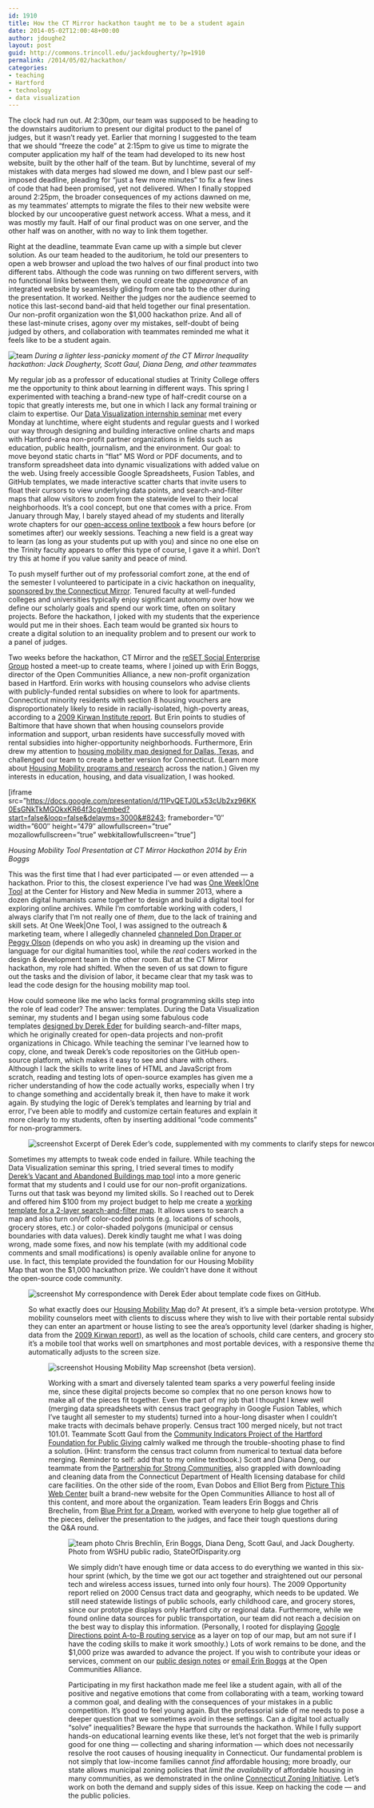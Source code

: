 ```yaml
---
id: 1910
title: How the CT Mirror hackathon taught me to be a student again
date: 2014-05-02T12:00:48+00:00
author: jdoughe2
layout: post
guid: http://commons.trincoll.edu/jackdougherty/?p=1910
permalink: /2014/05/02/hackathon/
categories:
- teaching
- Hartford
- technology
- data visualization
---
```

The clock had run out. At 2:30pm, our team was supposed to be heading to the downstairs auditorium to present our digital product to the panel of judges, but it wasn&#8217;t ready yet. Earlier that morning I suggested to the team that we should &#8220;freeze the code&#8221; at 2:15pm to give us time to migrate the computer application my half of the team had developed to its new host website, built by the other half of the team. But by lunchtime, several of my mistakes with data merges had slowed me down, and I blew past our self-imposed deadline, pleading for &#8220;just a few more minutes&#8221; to fix a few lines of code that had been promised, yet not delivered. When I finally stopped around 2:25pm, the broader consequences of my actions dawned on me, as my teammates&#8217; attempts to migrate the files to their new website were blocked by our uncooperative guest network access. What a mess, and it was mostly my fault. Half of our final product was on one server, and the other half was on another, with no way to link them together.

Right at the deadline, teammate Evan came up with a simple but clever solution. As our team headed to the auditorium, he told our presenters to open a web browser and upload the two halves of our final product into two different tabs. Although the code was running on two different servers, with no functional links between them, we could create the _appearance_ of an integrated website by seamlessly gliding from one tab to the other during the presentation. It worked. Neither the judges nor the audience seemed to notice this last-second band-aid that held together our final presentation. Our non-profit organization won the $1,000 hackathon prize. And all of these last-minute crises, agony over my mistakes, self-doubt of being judged by others, and collaboration with teammates reminded me what it feels like to be a student again.

![team](/images/2014/Jack-Scott-Diana.jpg)
*During a lighter less-panicky moment of the CT Mirror Inequality hackathon: Jack Dougherty, Scott Gaul, Diana Deng, and other teammates*

My regular job as a professor of educational studies at Trinity College offers me the opportunity to think about learning in different ways. This spring I experimented with teaching a brand-new type of half-credit course on a topic that greatly interests me, but one in which I lack any formal training or claim to expertise. Our [Data Visualization internship seminar](http://commons.trincoll.edu/dataviz) met every Monday at lunchtime, where eight students and regular guests and I worked our way through designing and building interactive online charts and maps with Hartford-area non-profit partner organizations in fields such as education, public health, journalism, and the environment. Our goal: to move beyond static charts in &#8220;flat&#8221; MS Word or PDF documents, and to transform spreadsheet data into dynamic visualizations with added value on the web. Using freely accessible Google Spreadsheets, Fusion Tables, and GitHub templates, we made interactive scatter charts that invite users to float their cursors to view underlying data points, and search-and-filter maps that allow visitors to zoom from the statewide level to their local neighborhoods. It&#8217;s a cool concept, but one that comes with a price. From January through May, I barely stayed ahead of my students and literally wrote chapters for our <a href="http://epress.trincoll.edu/dataviz" target="_blank">open-access online textbook</a> a few hours before (or sometimes after) our weekly sessions. Teaching a new field is a great way to learn (as long as your students put up with you) and since no one else on the Trinity faculty appears to offer this type of course, I gave it a whirl. Don&#8217;t try this at home if you value sanity and peace of mind.

To push myself further out of my professorial comfort zone, at the end of the semester I volunteered to participate in a civic hackathon on inequality, <a href="http://www.ctbigdebate.org/hackathon.html" target="_blank">sponsored by the Connecticut Mirror</a>. Tenured faculty at well-funded colleges and universities typically enjoy significant autonomy over how we define our scholarly goals and spend our work time, often on solitary projects. Before the hackathon, I joked with my students that the experience would put me in their shoes. Each team would be granted six hours to create a digital solution to an inequality problem and to present our work to a panel of judges.

Two weeks before the hackathon, CT Mirror and the <a href="http://www.socialenterprisetrust.org/" target="_blank">reSET Social Enterprise Group</a> hosted a meet-up to create teams, where I joined up with Erin Boggs, director of the Open Communities Alliance, a new non-profit organization based in Hartford. Erin works with housing counselors who advise clients with publicly-funded rental subsidies on where to look for apartments. Connecticut minority residents with section 8 housing vouchers are disproportionately likely to reside in racially-isolated, high-poverty areas, according to a <a href="http://kirwaninstitute.osu.edu/pdfs/CTMaps/connecticut_opportunity_mapping_report.pdf" target="_blank">2009 Kirwan Institute report</a>. But Erin points to studies of Baltimore that have shown that when housing counselors provide information and support, urban residents have successfully moved with rental subsidies into higher-opportunity neighborhoods. Furthermore, Erin drew my attention to <a href="http://www.opportunitymoves.org/" target="_blank">housing mobility map designed for Dallas, Texas</a>, and challenged our team to create a better version for Connecticut. (Learn more about <a href="http://www.housingmobility.org/" target="_blank">Housing Mobility programs and research</a> across the nation.) Given my interests in education, housing, and data visualization, I was hooked.

[iframe src=&#8221;https://docs.google.com/presentation/d/11PvQETJ0Lx53cUb2xz96KK0EsGNkTkMGOkxKR64f3cg/embed?start=false&loop=false&delayms=3000&#8243; frameborder=&#8221;0&#8243; width=&#8221;600&#8243; height=&#8221;479&#8243; allowfullscreen=&#8221;true&#8221; mozallowfullscreen=&#8221;true&#8221; webkitallowfullscreen=&#8221;true&#8221;]

_Housing Mobility Tool Presentation at CT Mirror Hackathon 2014 by Erin Boggs_

This was the first time that I had ever participated &#8212; or even attended &#8212; a hackathon. Prior to this, the closest experience I&#8217;ve had was <a href="http://oneweekonetool.org/" target="_blank">One Week|One Tool</a> at the Center for History and New Media in summer 2013, where a dozen digital humanists came together to design and build a digital tool for exploring online archives. While I&#8217;m comfortable working with coders, I always clarify that I&#8217;m not really one of _them_, due to the lack of training and skill sets. At One Week|One Tool, I was assigned to the outreach & marketing team, where I allegedly channeled <a href="https://commons.trincoll.edu/jackdougherty/2013/07/31/owot-2/" target="_blank">channeled Don Draper or Peggy Olson</a> (depends on who you ask) in dreaming up the vision and language for our digital humanities tool, while the _real_ coders worked in the design & development team in the other room. But at the CT Mirror hackathon, my role had shifted. When the seven of us sat down to figure out the tasks and the division of labor, it became clear that my task was to lead the code design for the housing mobility map tool.

How could someone like me who lacks formal programming skills step into the role of lead coder? The answer: templates. During the Data Visualization seminar, my students and I began using some fabulous code templates <a href="http://derekeder.com" target="_blank">designed by Derek Eder</a> for building search-and-filter maps, which he originally created for open-data projects and non-profit organizations in Chicago. While teaching the seminar I&#8217;ve learned how to copy, clone, and tweak Derek&#8217;s code repositories on the GitHub open-source platform, which makes it easy to see and share with others. Although I lack the skills to write lines of HTML and JavaScript from scratch, reading and testing lots of open-source examples has given me a richer understanding of how the code actually works, especially when I try to change something and accidentally break it, then have to make it work again. By studying the logic of Derek&#8217;s templates and learning by trial and error, I&#8217;ve been able to modify and customize certain features and explain it more clearly to my students, often by inserting additional &#8220;code comments&#8221; for non-programmers.<figure id="attachment_1930" style="width: 749px" class="wp-caption aligncenter">

![screenshot](/images/2014/05/FusionTable-Map-2-layers-SampleCode.jpg)
Excerpt of Derek Eder&#8217;s code, supplemented with my comments to clarify steps for newcomers</figcaption></figure>

Sometimes my attempts to tweak code ended in failure. While teaching the Data Visualization seminar this spring, I tried several times to modify <a href="http://chicagobuildings.org/" target="_blank">Derek&#8217;s Vacant and Abandoned Buildings map too</a>l into a more generic format that my students and I could use for our non-profit organizations. Turns out that task was beyond my limited skills. So I reached out to Derek and offered him $100 from my project budget to help me create a <a href="https://github.com/JackDougherty/FusionTable-Map-2-layers" target="_blank">working template for a 2-layer search-and-filter map</a>. It allows users to search a map and also turn on/off color-coded points (e.g. locations of schools, grocery stores, etc.) or color-shaded polygons (municipal or census boundaries with data values). Derek kindly taught me what I was doing wrong, made some fixes, and now his template (with my additional code comments and small modifications) is openly available online for anyone to use. In fact, this template provided the foundation for our Housing Mobility Map that won the $1,000 hackathon prize. We couldn&#8217;t have done it without the open-source code community.<figure id="attachment_1931" style="width: 764px" class="wp-caption aligncenter">

![screenshot](/images/2014/GitHubCommentsByDerekEder.jpg)
My correspondence with Derek Eder about template code fixes on GitHub.

So what exactly does our <a href="http://jackdougherty.github.io/housing-mobility-map/" target="_blank">Housing Mobility Map</a> do? At present, it&#8217;s a simple beta-version prototype. When housing mobility counselors meet with clients to discuss where they wish to live with their portable rental subsidy vouchers, they can enter an apartment or house listing to see the area&#8217;s opportunity level (darker shading is higher, based on data from the <a href="http://kirwaninstitute.osu.edu/pdfs/CTMaps/connecticut_opportunity_mapping_report.pdf" target="_blank">2009 Kirwan report</a>), as well as the location of schools, child care centers, and grocery stores. Also, it&#8217;s a mobile tool that works well on smartphones and most portable devices, with a responsive theme that automatically adjusts to the screen size.<figure id="attachment_1933" style="width: 600px" class="wp-caption aligncenter">

![screenshot](/images/2014/HousingMobilityMap2014-04-30.jpg)
Housing Mobility Map screenshot (beta version).

Working with a smart and diversely talented team sparks a very powerful feeling inside me, since these digital projects become so complex that no one person knows how to make all of the pieces fit together. Even the part of my job that I thought I knew well (merging data spreadsheets with census tract geography in Google Fusion Tables, which I&#8217;ve taught all semester to my students) turned into a hour-long disaster when I couldn&#8217;t make tracts with decimals behave properly. Census tract 100 merged nicely, but not tract 101.01. Teammate Scott Gaul from the <a href="http://www.hfpg.org/AboutUs/OurBoardandStaff.aspx" target="_blank">Community Indicators Project of the Hartford Foundation for Public Giving</a> calmly walked me through the trouble-shooting phase to find a solution. (Hint: transform the census tract column from numerical to textual data before merging. Reminder to self: add that to my online textbook.) Scott and Diana Deng, our teammate from the <a href="http://www.pschousing.org/staff-bio-diana-deng" target="_blank">Partnership for Strong Communities</a>, also grappled with downloading and cleaning data from the Connecticut Department of Health licensing database for child care facilities. On the other side of the room, Evan Dobos and Elliot Berg from <a href="http://picturethiswebcenter.com/picture-this-web-center-team.php" target="_blank">Picture This Web Center</a> built a brand-new website for the Open Communities Alliance to host all of this content, and more about the organization. Team leaders Erin Boggs and Chris Brechelin, from <a href="http://www.blueprintct.com/" target="_blank">Blue Print for a Dream</a>, worked with everyone to help glue together all of the pieces, deliver the presentation to the judges, and face their tough questions during the Q&A round.<figure id="attachment_1947" style="width: 600px" class="wp-caption aligncenter">

![team photo](/images/2014/Chris-Erin-Diana-Scott-Jack.jpg)
Chris Brechlin, Erin Boggs, Diana Deng, Scott Gaul, and Jack Dougherty. Photo from WSHU public radio, StateOfDisparity.org

We simply didn&#8217;t have enough time or data access to do everything we wanted in this six-hour sprint (which, by the time we got our act together and straightened out our personal tech and wireless access issues, turned into only four hours). The 2009 Opportunity report relied on 2000 Census tract data and geography, which needs to be updated. We still need statewide listings of public schools, early childhood care, and grocery stores, since our prototype displays only Hartford city or regional data. Furthermore, while we found online data sources for public transportation, our team did not reach a decision on the best way to display this information. (Personally, I rooted for displaying <a href="http://jackdougherty.github.io/Google_Routes/" target="_blank">Google Directions point A-to-B routing service</a> as a layer on top of our map, but am not sure if I have the coding skills to make it work smoothly.) Lots of work remains to be done, and the $1,000 prize was awarded to advance the project. If you wish to contribute your ideas or services, comment on our <a href="https://docs.google.com/document/d/1JFcjhczH22kOsOHtm16YbIUGLdJDLH7ijbL_zqAILYw/edit" target="_blank">public design notes</a> or [email Erin Boggs](mailto:erin@ctoca.org) at the Open Communities Alliance.

Participating in my first hackathon made me feel like a student again, with all of the positive and negative emotions that come from collaborating with a team, working toward a common goal, and dealing with the consequences of your mistakes in a public competition. It&#8217;s good to feel young again. But the professorial side of me needs to pose a deeper question that we sometimes avoid in these settings. Can a digital tool actually &#8220;solve&#8221; inequalities? Beware the hype that surrounds the hackathon. While I fully support hands-on educational learning events like these, let&#8217;s not forget that the web is primarily good for one thing &#8212; collecting and sharing information &#8212; which does not necessarily resolve the root causes of housing inequality in Connecticut. Our fundamental problem is not simply that low-income families cannot _find_ affordable housing; more broadly, our state allows municipal zoning policies that _limit the availability_ of affordable housing in many communities, as we demonstrated in the online <a href="http://commons.trincoll.edu/cssp/zoning/" target="_blank">Connecticut Zoning Initiative</a>. Let&#8217;s work on both the demand and supply sides of this issue. Keep on hacking the code &#8212; and the public policies.

